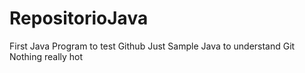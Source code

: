 # RepositorioJava
First Java Program to test Github
Just Sample Java to understand Git 
Nothing really hot
